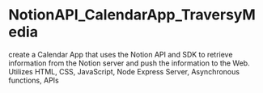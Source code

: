 # NotionAPI_CalendarApp_TraversyMedia
create a Calendar App that uses the Notion API and SDK to retrieve information from the Notion server and push the information to the Web.  Utilizes HTML, CSS, JavaScript, Node Express Server, Asynchronous functions, APIs
